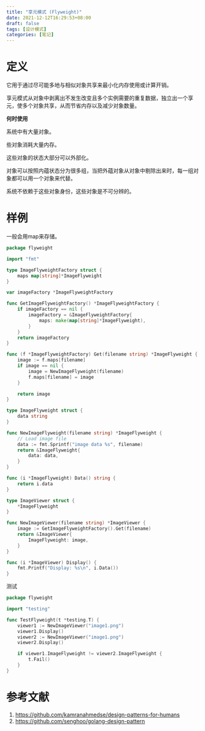 ```yaml
---
title: "享元模式 (Flyweight)"
date: 2021-12-12T16:29:53+08:00
draft: false
tags: [设计模式]
categories: [笔记] 
---
```


# 定义

它用于通过尽可能多地与相似对象共享来最小化内存使用或计算开销。

享元模式从对象中剥离出不发生改变且多个实例需要的重复数据，独立出一个享元，使多个对象共享，从而节省内存以及减少对象数量。

**何时使用**

系统中有大量对象。 

些对象消耗大量内存。 

这些对象的状态大部分可以外部化。 

对象可以按照内蕴状态分为很多组，当把外蕴对象从对象中剔除出来时，每一组对象都可以用一个对象来代替。

系统不依赖于这些对象身份，这些对象是不可分辨的。

# 样例

一般会用map来存储。

```go
package flyweight

import "fmt"

type ImageFlyweightFactory struct {
	maps map[string]*ImageFlyweight
}

var imageFactory *ImageFlyweightFactory

func GetImageFlyweightFactory() *ImageFlyweightFactory {
	if imageFactory == nil {
		imageFactory = &ImageFlyweightFactory{
			maps: make(map[string]*ImageFlyweight),
		}
	}
	return imageFactory
}

func (f *ImageFlyweightFactory) Get(filename string) *ImageFlyweight {
	image := f.maps[filename]
	if image == nil {
		image = NewImageFlyweight(filename)
		f.maps[filename] = image
	}

	return image
}

type ImageFlyweight struct {
	data string
}

func NewImageFlyweight(filename string) *ImageFlyweight {
	// Load image file
	data := fmt.Sprintf("image data %s", filename)
	return &ImageFlyweight{
		data: data,
	}
}

func (i *ImageFlyweight) Data() string {
	return i.data
}

type ImageViewer struct {
	*ImageFlyweight
}

func NewImageViewer(filename string) *ImageViewer {
	image := GetImageFlyweightFactory().Get(filename)
	return &ImageViewer{
		ImageFlyweight: image,
	}
}

func (i *ImageViewer) Display() {
	fmt.Printf("Display: %s\n", i.Data())
}
```

测试

```go
package flyweight

import "testing"

func TestFlyweight(t *testing.T) {
	viewer1 := NewImageViewer("image1.png")
	viewer1.Display()
	viewer2 := NewImageViewer("image1.png")
	viewer2.Display()

	if viewer1.ImageFlyweight != viewer2.ImageFlyweight {
		t.Fail()
	}
}
```

# 参考文献

1. https://github.com/kamranahmedse/design-patterns-for-humans
2. https://github.com/senghoo/golang-design-pattern

